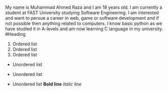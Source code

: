 My name is Muhammad Ahmed Raza and I am 18 years old. I am currently a student at FAST University studying Software Engineering. I am interested and want to persue a career in web, game or software development and if not possible then anything related to computers. I know basic python as we have studied it in A-levels and am now learning C language in my university.
#Heading
1. Ordered list
2. Ordered list
3. Ordered list
- Unordered list
* Unordered list
+ Unordered list
**Bold line**
_Italic line_

